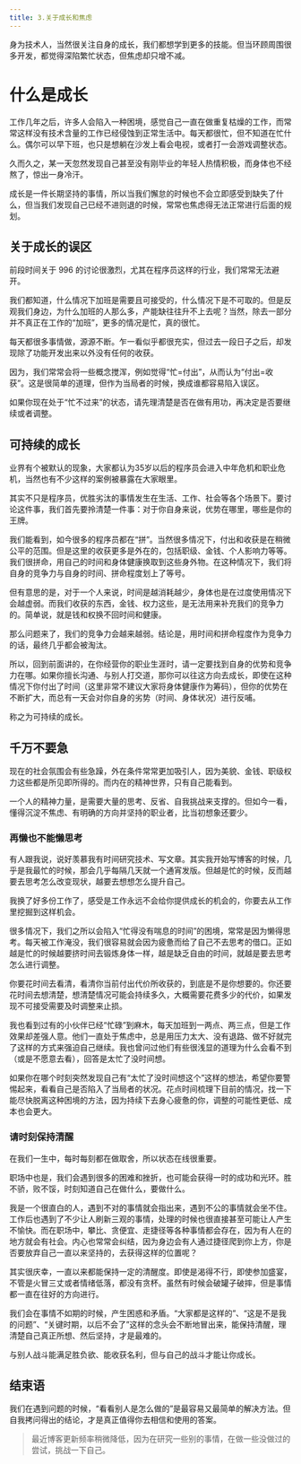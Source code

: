 ```yaml
---
title: 3.关于成长和焦虑
---
```

身为技术人，当然很关注自身的成长，我们都想学到更多的技能。但当环顾周围很多开发，都觉得深陷繁忙状态，但焦虑却只增不减。

<!--more-->

# 什么是成长
工作几年之后，许多人会陷入一种困境，感觉自己一直在做重复枯燥的工作，而常常这样没有技术含量的工作已经侵蚀到正常生活中。每天都很忙，但不知道在忙什么。偶尔可以早下班，也只是想躺在沙发上看会电视，或者打一会游戏调整状态。

久而久之，某一天忽然发现自己甚至没有刚毕业的年轻人热情积极，而身体也不经熬了，惊出一身冷汗。

成长是一件长期坚持的事情，所以当我们懈怠的时候也不会立即感受到缺失了什么，但当我们发现自己已经不进则退的时候，常常也焦虑得无法正常进行后面的规划。

## 关于成长的误区
前段时间关于 996 的讨论很激烈，尤其在程序员这样的行业，我们常常无法避开。

我们都知道，什么情况下加班是需要且可接受的，什么情况下是不可取的。但是反观我们身边，为什么加班的人那么多，产能缺往往升不上去呢？当然，除去一部分并不真正在工作的“加班”，更多的情况是忙，真的很忙。

每天都很多事情做，源源不断。乍一看似乎都很充实，但过去一段日子之后，却发现除了功能开发出来以外没有任何的收获。

因为，我们常常会将一些概念搅浑，例如觉得“忙=付出”，从而认为“付出=收获”。这是很简单的道理，但作为当局者的时候，换成谁都容易陷入误区。

如果你现在处于“忙不过来”的状态，请先理清楚是否在做有用功，再决定是否要继续或者调整。

## 可持续的成长
业界有个被默认的现象，大家都认为35岁以后的程序员会进入中年危机和职业危机，当然也有不少这样的案例被暴露在大家眼里。

其实不只是程序员，优胜劣汰的事情发生在生活、工作、社会等各个场景下。要讨论这件事，我们首先要拎清楚一件事：对于你自身来说，优势在哪里，哪些是你的王牌。

我们能看到，如今很多的程序员都在“拼”。当然很多情况下，付出和收获是在稍微公平的范围。但是这里的收获更多是外在的，包括职级、金钱、个人影响力等等。我们很拼命，用自己的时间和身体健康换取到这些身外物。在这种情况下，我们将自身的竞争力与自身的时间、拼命程度划上了等号。

但有意思的是，对于一个人来说，时间是越消耗越少，身体也是在过度使用情况下会越虚弱。而我们收获的东西，金钱、权力这些，是无法用来补充我们的竞争力的。简单说，就是钱和权换不回时间和健康。

那么问题来了，我们的竞争力会越来越弱。结论是，用时间和拼命程度作为竞争力的话，最终几乎都会被淘汰。

所以，回到前面讲的，在你经营你的职业生涯时，请一定要找到自身的优势和竞争力在哪。如果你擅长沟通、与别人打交道，那你可以往这方向去成长，即使在这种情况下你付出了时间（这里非常不建议大家将身体健康作为筹码），但你的优势在不断扩大，而总有一天会对你自身的劣势（时间、身体状况）进行反哺。

称之为可持续的成长。

## 千万不要急
现在的社会氛围会有些急躁，外在条件常常更加吸引人，因为美貌、金钱、职级权力这些都是所见即所得的。而内在的精神世界，只有自己能看到。

一个人的精神力量，是需要大量的思考、反省、自我挑战来支撑的。但如今一看，懂得沉淀不焦虑、有明确的方向并坚持的职业者，比当初想象还要少。

### 再懒也不能懒思考
有人跟我说，说好羡慕我有时间研究技术、写文章。其实我开始写博客的时候，几乎是我最忙的时候，那会几乎每隔几天就一个通宵发版。但越是忙的时候，反而越要去思考怎么改变现状，越要去想想怎么提升自己。

我换了好多份工作了，感受是工作永远不会给你提供成长的机会的，你要去从工作里挖掘到这样机会。

很多情况下，我们之所以会陷入“忙得没有喘息的时间”的困境，常常是因为懒得思考。每天被工作淹没，我们很容易就会因为疲惫而给了自己不去思考的借口。正如越是忙的时候越要挤时间去锻炼身体一样，越是缺乏自由的时间，就越是要去思考怎么进行调整。

你要花时间去看清，看清你当前付出代价所收获的，到底是不是你想要的。你还要花时间去想清楚，想清楚情况可能会持续多久，大概需要花费多少的代价，如果发现不可接受需要及时调整来止损。

我也看到过有的小伙伴已经“忙碌”到麻木，每天加班到一两点、两三点，但是工作效果却差强人意。他们一直处于焦虑中，总是用压力太大、没有退路、做不好就完了这样的方式来强迫自己继续。我也曾问过他们有些很浅显的道理为什么会看不到（或是不愿意去看），回答是太忙了没时间想。

如果你在哪个时刻突然发现自己有“太忙了没时间想这个”这样的想法，希望你要警惕起来，看看自己是否陷入了当局者的状况。花点时间梳理下目前的情况，找一下能尽快脱离这种困境的方法，因为持续下去身心疲惫的你，调整的可能性更低、成本也会更大。

### 请时刻保持清醒
在我们一生中，每时每刻都在做取舍，所以状态在线很重要。

职场中也是，我们会遇到很多的困难和挫折，也可能会获得一时的成功和光环。胜不骄，败不馁，时刻知道自己在做什么，要做什么。

我是一个很直白的人，遇到不对的事情就会指出来，遇到不公的事情就会坐不住。工作后也遇到了不少让人刷新三观的事情，处理的时候也很直接甚至可能让人产生不愉快。而在职场中，攀比、贪便宜、走捷径等各种事情都会存在，因为有人在的地方就会有社会。内心也常常会纠结，因为身边会有人通过捷径爬到你上方，你是否要放弃自己一直以来坚持的，去获得这样的位置呢？

其实很庆幸，一直以来都能保持一定的清醒度。即使是渴得不行，即使参加盛宴，不管是火冒三丈或者情绪低落，都没有贪杯。虽然有时候会破罐子破摔，但是事情都一直在往好的方向进行。

我们会在事情不如期的时候，产生困惑和矛盾。“大家都是这样的”、“这是不是我的问题”、“关键时期，以后不会了”这样的念头会不断地冒出来，能保持清醒，理清楚自己真正所想、然后坚持，才是最难的。

与别人战斗能满足胜负欲、能收获名利，但与自己的战斗才能让你成长。

## 结束语
我们在遇到问题的时候，“看看别人是怎么做的”是最容易又最简单的解决方法。但自我拷问得出的结论，才是真正值得你去相信和使用的答案。

> 最近博客更新频率稍微降低，因为在研究一些别的事情，在做一些没做过的尝试，挑战一下自己。